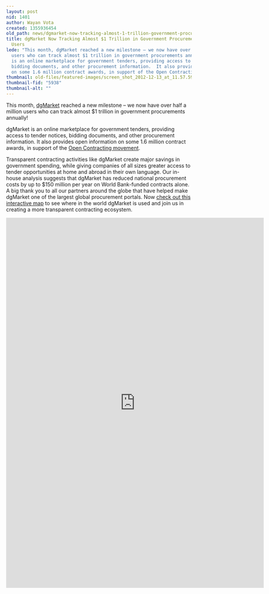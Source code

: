```yaml
---
layout: post
nid: 1401
author: Wayan Vota
created: 1355936454
old_path: news/dgmarket-now-tracking-almost-1-trillion-government-procurements-500000-users
title: dgMarket Now Tracking Almost $1 Trillion in Government Procurements for 500,000
  Users
lede: "This month, dgMarket reached a new milestone – we now have over half a million
  users who can track almost $1 trillion in government procurements annually!\r\n\r\ndgMarket
  is an online marketplace for government tenders, providing access to tender notices,
  bidding documents, and other procurement information.  It also provides open information
  on some 1.6 million contract awards, in support of the Open Contracting movement."
thumbnail: old-files/featured-images/screen_shot_2012-12-13_at_11.57.59_am.jpg
thumbnail-fid: "5938"
thumbnail-alt: ""
---
```


This month, [dgMarket](http://www.dgmarket.com/) reached a new milestone – we now have over half a million users who can track almost $1 trillion in government procurements annually!

dgMarket is an online marketplace for government tenders, providing access to tender notices, bidding documents, and other procurement information. It also provides open information on some 1.6 million contract awards, in support of the [Open Contracting movement](/news/unleashing-open-contracting-benefits-open-standards).

Transparent contracting activities like dgMarket create major savings in government spending, while giving companies of all sizes greater access to tender opportunities at home and abroad in their own language. Our in-house analysis suggests that dgMarket has reduced national procurement costs by up to $150 million per year on World Bank-funded contracts alone. A big thank you to all our partners around the globe that have helped make dgMarket one of the largest global procurement portals. Now [check out this interactive map](http://infogr.am/dgMarket-clients-worldwide/) to see where in the world dgMarket is used and join us in creating a more transparent contracting ecosystem.

<iframe alt="dgMarket-clients-worldwide" height="1004" src="http://infogr.am/dgMarket-clients-worldwide/" style="border:none;" width="700"></iframe>

